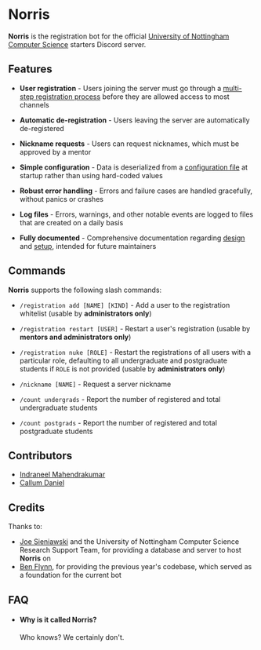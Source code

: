 # Norris

**Norris** is the registration bot for the official [University of Nottingham Computer Science](https://www.nottingham.ac.uk/computerscience) starters Discord server.

## Features

- **User registration** - Users joining the server must go through a [multi-step registration process](docs/registration-process.png) before they are allowed access to most channels

- **Automatic de-registration** - Users leaving the server are automatically de-registered

- **Nickname requests** - Users can request nicknames, which must be approved by a mentor

- **Simple configuration** - Data is deserialized from a [configuration file](CONTRIBUTING.md/#runtime-configuration) at startup rather than using hard-coded values

- **Robust error handling** - Errors and failure cases are handled gracefully, without panics or crashes

- **Log files** - Errors, warnings, and other notable events are logged to files that are created on a daily basis

- **Fully documented** - Comprehensive documentation regarding [design](docs/) and [setup](CONTRIBUTING.md), intended for future maintainers

## Commands

**Norris** supports the following slash commands:

- `/registration add [NAME] [KIND]` - Add a user to the registration whitelist (usable by **administrators only**)

- `/registration restart [USER]` - Restart a user's registration (usable by **mentors and administrators only**)

- `/registration nuke [ROLE]` - Restart the registrations of all users with a particular role, defaulting to all undergraduate and postgraduate students if `ROLE` is not provided (usable by **administrators only**)

- `/nickname [NAME]` - Request a server nickname

- `/count undergrads` - Report the number of registered and total undergraduate students

- `/count postgrads` - Report the number of registered and total postgraduate students

## Contributors

- [Indraneel Mahendrakumar](https://github.com/Carnagion)
- [Callum Daniel](https://github.com/Warrior2852)

## Credits

Thanks to:
- [Joe Sieniawski](https://github.com/jozefws) and the University of Nottingham Computer Science Research Support Team, for providing a database and server to host **Norris** on
- [Ben Flynn](https://github.com/Ben5656), for providing the previous year's codebase, which served as a foundation for the current bot

## FAQ

- #### Why is it called **Norris**?

    Who knows? We certainly don't.